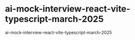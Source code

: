 # ai-mock-interview-react-vite-typescript-march-2025
ai-mock-interview-react-vite-typescript-march-2025
